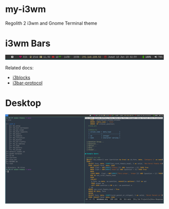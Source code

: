# my-i3wm
Regolith 2 i3wm and Gnome Terminal theme

# i3wm Bars
![alt text](https://github.com/dedenbangkit/my-i3wm/blob/main/screenshots/bars.png?raw=true)

Related docs:
- [i3blocks](http://vivien.github.io/i3blocks/)
- [i3bar-protocol](https://i3wm.org/docs/i3bar-protocol.html#_blocks_in_detail)

# Desktop
![alt text](https://github.com/dedenbangkit/my-i3wm/blob/main/screenshots/display.png?raw=true)
